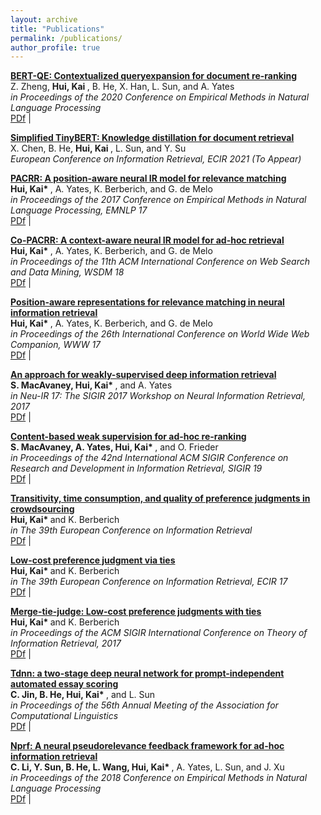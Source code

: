 ```yaml
---
layout: archive
title: "Publications"
permalink: /publications/
author_profile: true
---
```


<b> [BERT-QE: Contextualized queryexpansion for document re-ranking]()</b> <br>
Z. Zheng, <b> Hui, Kai </b>, B. He, X. Han, L. Sun, and A. Yates <br>
<i> in Proceedings of the 2020 Conference on Empirical Methods in Natural Language Processing </i> <br>
[PDf](https://www.aclweb.org/anthology/2020.findings-emnlp.424) |


<b> [Simplified TinyBERT: Knowledge distillation for document retrieval]()</b> <br>
X. Chen, B. He, <b> Hui, Kai </b>, L. Sun, and Y. Su <br>
<i> European Conference on Information Retrieval, ECIR 2021 (To Appear) </i> <br>

<b> [PACRR: A position-aware neural IR model for relevance matching]()</b> <br>
<b> Hui, Kai* </b>, A. Yates, K. Berberich, and G. de Melo <br>
<i> in Proceedings of the 2017 Conference on Empirical Methods in Natural Language Processing, EMNLP 17 </i> <br>
[PDf](http://www.aclweb.org/anthology/D17-1111) |

<b> [Co-PACRR: A context-aware neural IR model for ad-hoc retrieval]()</b> <br>
<b> Hui, Kai* </b>, A. Yates, K. Berberich, and G. de Melo <br>
<i> in Proceedings of the 11th ACM International Conference on Web Search and Data Mining, WSDM 18 </i> <br>
[PDf](https://arxiv.org/abs/1706.10192) |

<b> [Position-aware representations for relevance matching in neural information retrieval]()</b> <br>
<b> Hui, Kai* </b>, A. Yates, K. Berberich, and G. de Melo <br>
<i> in Proceedings of the 26th International Conference on World Wide Web Companion, WWW 17 </i> <br>
[PDf](https://khui_old_homepage.github.io/publications/simmat-www17.pdf) |

<b> [An approach for weakly-supervised deep information retrieval]()</b> <br>
<b> S. MacAvaney, Hui, Kai* </b>, and A. Yates <br>
<i> in Neu-IR 17: The SIGIR 2017 Workshop on Neural Information Retrieval, 2017 </i> <br>
[PDf](https://arxiv.org/abs/1707.00189v1) |

<b> [Content-based weak supervision for ad-hoc re-ranking]()</b> <br>
<b> S. MacAvaney, A. Yates, Hui, Kai* </b>, and O. Frieder <br>
<i> in Proceedings of the 42nd International ACM SIGIR Conference on Research and Development in Information Retrieval, SIGIR 19 </i> <br>
[PDf](https://arxiv.org/abs/1707.00189v3) |

<b> [Transitivity, time consumption, and quality of preference judgments in crowdsourcing]()</b> <br>
<b> Hui, Kai* </b> and K. Berberich <br>
<i> in The 39th European Conference on Information Retrieval </i> <br>
[PDf](https://khui_old_homepage.github.io/publications/empirical-ecir17.pdf) |

<b> [Low-cost preference judgment via ties]()</b> <br>
<b> Hui, Kai* </b> and K. Berberich <br>
<i> in The 39th European Conference on Information Retrieval, ECIR 17 </i> <br>
[PDf](https://khui_old_homepage.github.io/publications/tie-ecir17.pdf) |


<b> [Merge-tie-judge: Low-cost preference judgments with ties]()</b> <br>
<b> Hui, Kai* </b> and K. Berberich <br>
<i> in Proceedings of the ACM SIGIR International Conference on Theory of Information Retrieval, 2017 </i> <br>
[PDf](https://khui_old_homepage.github.io/publications/ictir17-short.pdf) |

<b> [Tdnn: a two-stage deep neural network for prompt-independent automated essay scoring]()</b> <br>
<b> C. Jin, B. He, Hui, Kai* </b>, and L. Sun <br>
<i> in Proceedings of the 56th Annual Meeting of the Association for Computational Linguistics </i> <br>
[PDf](https://www.aclweb.org/anthology/P18-1100.pdf) |

<b> [Nprf: A neural pseudorelevance feedback framework for ad-hoc information retrieval]()</b> <br>
<b> C. Li, Y. Sun, B. He, L. Wang, Hui, Kai* </b>, A. Yates, L. Sun, and J. Xu <br>
<i> in Proceedings of the 2018 Conference on Empirical Methods in Natural Language Processing </i> <br>
[PDf](https://arxiv.org/abs/1810.12936) |




